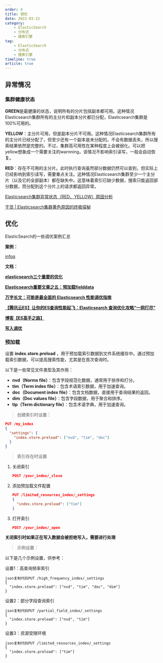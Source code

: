 ```yaml
---
order: 4
title: 调优
date: 2022-03-22
category: 
    - ElasticSearch
    - 分布式
    - 搜索引擎
tag: 
    - ElasticSearch
    - 分布式
    - 搜索引擎
timeline: true
article: true	
---
```


## 异常情况

### 集群健康状态

**GREEN**是最健康的状态，说明所有的分片包括副本都可用。这种情况Elasticsearch集群所有的主分片和副本分片都已分配，Elasticsearch集群是100%可用的。

**YELLOW**：主分片可用，但是副本分片不可用。这种情况Elasticsearch集群所有的主分片已经分配了，但至少还有一个副本是未分配的。不会有数据丢失，所以搜索结果依然是完整的。不过，集群高可用性在某种程度上会被弱化。可以把yellow想象成一个需要关注的warnning，该情况不影响索引读写，一般会自动恢复。

**RED**：存在不可用的主分片。此时执行查询虽然部分数据仍然可以查到，但实际上已经影响到索引读写，需要重点关注。这种情况Elasticsearch集群至少一个主分片（以及它的全部副本）都在缺失中。这意味着索引已缺少数据，搜索只能返回部分数据，而分配到这个分片上的请求都返回异常。

[Elasticsearch集群异常状态（RED、YELLOW）原因分析](https://cloud.tencent.com/developer/article/1803943)

[干货 | Elasticsearch集群黄色原因的终极探秘](https://blog.csdn.net/laoyang360/article/details/81271491)

## 优化

ElasticSearch的一些调优案例汇总

**案例：**

[infoq](https://www.infoq.cn/article/wymrl5h80sfawg8u7ede)

**文档：**

[**elasticsearch三个重要的优化**](https://zhaoyanblog.com/archives/319.html)

[**Elasticsearch重要文章之五：预加载fielddata**](https://zhaoyanblog.com/archives/764.html)

[**万字长文：可能是最全面的 Elasticsearch 性能调优指南**](https://www.modb.pro/db/582082)

[**【腾讯云ES】让你的ES查询性能起飞：Elasticsearch 查询优化攻略“一网打尽”**](https://cloud.tencent.com/developer/article/2175753)

[**博客【ES高手之路】**](https://xiaoxiami.gitbook.io/elasticsearch/)

[**写入调优**](https://www.modb.pro/db/541037)

### 预加载

设置 **index.store.preload** ，用于预加载索引数据到文件系统缓存中。通过预加载索引数据，可以提高搜索性能，尤其是在首次查询时。

以下是一些常见文件类型及其作用：

- **nvd（Norms file）**：包含字段规范化数据，通常用于排序和打分。
- **tim（Term index file）**：包含术语索引数据，用于加速查询。
- **doc（Document index file）**：包含文档数据，直接用于查询结果的返回。
- **dim（Doc values file）**：包含字段数据，用于聚合和排序。
- **tip（Term dictionary file）**：包含术语字典，用于加速查询。

> 创建索引时设置：

```json
PUT /my_index
{
  "settings": {
    "index.store.preload": ["nvd", "tim", "doc"]
  }
}
```

> 索引存在时设置

1. 关闭索引

   ```json
   POST /your_index/_close
   ```

2. 添加预加载文件配置

   ```json
   PUT /limited_resources_index/_settings
   {
     "index.store.preload": ["tim"]
   }
   
   ```

3. 打开索引

   ```json
   POST /your_index/_open
   ```

**关闭索引时如果正在写入数据会被拒绝写入，需要进行处理**

> 示例设置：

以下是几个示例设置，供参考：

设置1：高查询频率索引

```
json复制代码PUT /high_frequency_index/_settings
{
  "index.store.preload": ["nvd", "tim", "doc", "dim"]
}
```

设置2：部分字段查询索引

```
json复制代码PUT /partial_field_index/_settings
{
  "index.store.preload": ["nvd", "tim"]
}
```

设置3：资源受限环境

```
json复制代码PUT /limited_resources_index/_settings
{
  "index.store.preload": ["tim"]
}
```
